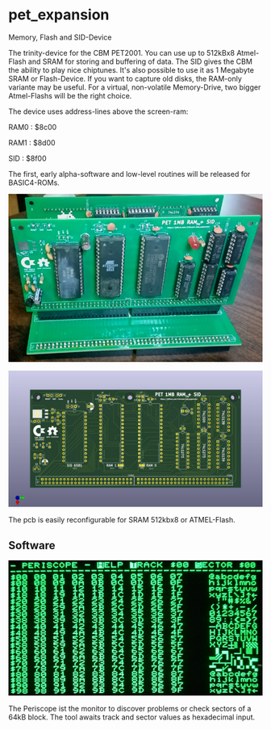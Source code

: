 # pet_expansion
Memory, Flash and SID-Device

The trinity-device for the CBM PET2001. You can use up to 512kBx8 Atmel-Flash and SRAM for storing and buffering of data. The SID gives the CBM the ability to play nice chiptunes. 
It's also possible to use it as 1 Megabyte SRAM or Flash-Device. If you want to capture old disks, the RAM-only variante may be useful. For a virtual, non-volatile Memory-Drive, 
two bigger Atmel-Flashs will be the right choice. 


The device uses address-lines above the screen-ram:

RAM0 : $8c00

RAM1 : $8d00

SID  : $8f00  

The first, early alpha-software and low-level routines will be released for BASIC4-ROMs.

![PCB](https://github.com/cbmuser/PET_EXPANSION/blob/main/images/3device.jpg)

![PCB](https://github.com/cbmuser/PET_EXPANSION/blob/main/images/pet_expansion_top.jpg)

The pcb is easily reconfigurable for SRAM 512kbx8 or ATMEL-Flash.



## Software

![IMAGE](https://github.com/cbmuser/PET_EXPANSION/blob/main/images/periscope.jpg)

The Periscope ist the monitor to discover problems or check sectors of a 64kB block. The tool awaits track and sector values as hexadecimal input. 
